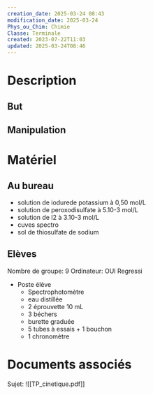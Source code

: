 ```yaml
---
creation_date: 2025-03-24 08:43
modification_date: 2025-03-24
Phys_ou_Chim: Chimie
Classe: Terminale
created: 2023-07-22T11:03
updated: 2025-03-24T08:46
---
```


# Description
## But

## Manipulation

# Matériel
## Au bureau

- solution de iodurede potassium à 0,50 mol/L
- solution de peroxodisulfate à 5.10-3 mol/L
- solution de I2 à 3.10-3 mol/L 
- cuves spectro
- sol de thiosulfate de sodium 

## Elèves

Nombre de groupe: 9
Ordinateur: OUI Regressi 

- Poste élève
	- Spectrophotomètre
	- eau distillée
	- 2 éprouvette 10 mL
	- 3 béchers
	- burette graduée 
	- 5 tubes à essais + 1 bouchon
	- 1 chronomètre


# Documents associés

Sujet: ![[TP_cinetique.pdf]]

